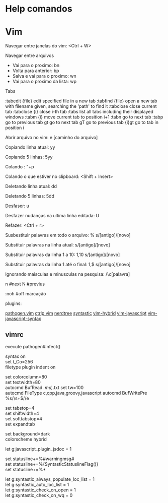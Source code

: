 # Help comandos

Vim
=
Navegar entre janelas do vim: <Ctrl + W>

Navegar entre arquivos

* Vai para o proximo: bn
* Volta  para anterior: bp
* Salva e vai para o proximo: wn
* Vai para o proximo da lista: wp

Tabs

:tabedit {file}   edit specified file in a new tab
:tabfind {file}   open a new tab with filename given, searching the 'path' to find it
:tabclose         close current tab
:tabclose {i}     close i-th tab
:tabs         list all tabs including their displayed windows
:tabm {i}     move current tab to position i+1
:tabn         go to next tab
:tabp         go to previous tab
gt            go to next tab
gT            go to previous tab
{i}gt         go to tab in position i

Abrir arquivo no vim: e [caminho do arquivo]

Copiando linha atual: yy

Copiando 5 linhas: 5yy

Colando : "+p

Colando o que estiver no clipboard: <Shift + Insert>

Deletando linha atual: dd

Deletando 5 linhas: 5dd

Desfaser: u

Desfazer nudanças na ultima linha editada: U

Refazer: <Ctrl + r> 

Susbestituir palavras em todo o arquivo: % s/[antigo]/[novo]

Substituir palavras na linha atual: s/[antigo]/[novo]

Substituir palavras da linha 1 a 10: 1,10 s/[antigo]/[novo]

Substituir palavras da linha 1 até o final: 1,$ s/[antigo]/[novo]

Ignorando maisculas e minusculas na pesquisa: /\c[palavra]

n #next
N #previus

:noh #off marcação

plugins:

[pathogen.vim](https://github.com/tpope/vim-pathogen)
[ctrlp.vim](https://github.com/kien/ctrlp.vim)
[nerdtree](https://github.com/scrooloose/nerdtree)
[syntastic](https://github.com/scrooloose/syntastic)
[vim-hybrid](https://github.com/w0ng/vim-hybrid)
[vim-javascript](https://github.com/pangloss/vim-javascript)
[vim-javascript-syntax](https://github.com/jelera/vim-javascript-syntax)


## vimrc

execute pathogen#infect()                                                       
                                                                                
syntax on                                                                       
set t_Co=256                                                                    
filetype plugin indent on                                                       
                                                                                
set colorcolumn=80                                                              
set textwidth=80                                                                
autocmd BufRead *.md,*.txt set tw=100                                           
autocmd FileType c,cpp,java,groovy,javascript autocmd BufWritePre <buffer> %s/\s\+$//e
                                                                                
set tabstop=4                                                                   
set shiftwidth=4                                                                
set softtabstop=4                                                               
set expandtab                                                                   
                                                                                
set background=dark                                                             
colorscheme hybrid                                                              
                                                                                
let g:javascript_plugin_jsdoc = 1                                               
                                                                                
set statusline+=%#warningmsg#                                                   
set statusline+=%{SyntasticStatuslineFlag()}                                    
set statusline+=%*                                                              
                                                                                
let g:syntastic_always_populate_loc_list = 1                                    
let g:syntastic_auto_loc_list = 1                                               
let g:syntastic_check_on_open = 1                                               
let g:syntastic_check_on_wq = 0  








